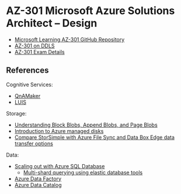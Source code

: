 # AZ-301 Microsoft Azure Solutions Architect – Design

* [Microsoft Learning AZ-301 GitHub Repository](https://github.com/MicrosoftLearning/AZ-301-MicrosoftAzureArchitectDesign)
* [AZ-301 on DDLS](https://www.ddls.com.au/courses/microsoft/azure/microsoft-az-301-azure-solutions-architect-design/)
* [AZ-301 Exam Details](https://www.microsoft.com/en-us/learning/exam-az-301.aspx)

## References

Cognitive Services:
* [QnAMaker](https://www.qnamaker.ai/)
* [LUIS](https://www.luis.ai)

Storage:
* [Understanding Block Blobs, Append Blobs, and Page Blobs](https://docs.microsoft.com/en-us/rest/api/storageservices/understanding-block-blobs--append-blobs--and-page-blobs)
* [Introduction to Azure managed disks](https://docs.microsoft.com/en-us/azure/virtual-machines/windows/managed-disks-overview)
* [Compare StorSimple with Azure File Sync and Data Box Edge data transfer options](https://docs.microsoft.com/en-us/azure/storsimple/storsimple-8000-choose-storage-solution)

Data:
* [Scaling out with Azure SQL Database](https://docs.microsoft.com/en-us/azure/sql-database/sql-database-elastic-scale-introduction)
  * [Multi-shard querying using elastic database tools](https://docs.microsoft.com/en-us/azure/sql-database/sql-database-elastic-scale-multishard-querying)
* [Azure Data Factory](https://adf.azure.com/)
* [Azure Data Catalog](http://azuredatacatalog.com/)
 
